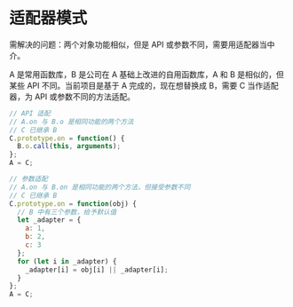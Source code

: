 # 适配器模式

需解决的问题：两个对象功能相似，但是 API 或参数不同，需要用适配器当中介。

A 是常用函数库，B 是公司在 A 基础上改进的自用函数库，A 和 B 是相似的，但某些 API 不同。当前项目是基于 A 完成的，现在想替换成 B，需要 C 当作适配器，为 API 或参数不同的方法适配。

```js
// API 适配
// A.on 与 B.o 是相同功能的两个方法
// C 已继承 B
C.prototype.on = function() {
  B.o.call(this, arguments);
};
A = C;
```

```js
// 参数适配
// A.on 与 B.on 是相同功能的两个方法，但接受参数不同
// C 已继承 B
C.prototype.on = function(obj) {
  // B 中有三个参数，给予默认值
  let _adapter = {
    a: 1,
    b: 2,
    c: 3
  };
  for (let i in _adapter) {
    _adapter[i] = obj[i] || _adapter[i];
  }
};
A = C;
```
